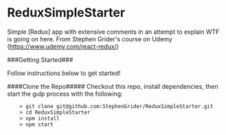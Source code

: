 # ReduxSimpleStarter

Simple [Redux] app with extensive comments in an attempt to explain WTF is going on here.
From Stephen Grider's course on Udemy (https://www.udemy.com/react-redux/)

###Getting Started###

Follow instructions below to get started!

####Clone the Repo#####
Checkout this repo, install dependencies, then start the gulp process with the following:

```
	> git clone git@github.com:StephenGrider/ReduxSimpleStarter.git
	> cd ReduxSimpleStarter
	> npm install
	> npm start
```
